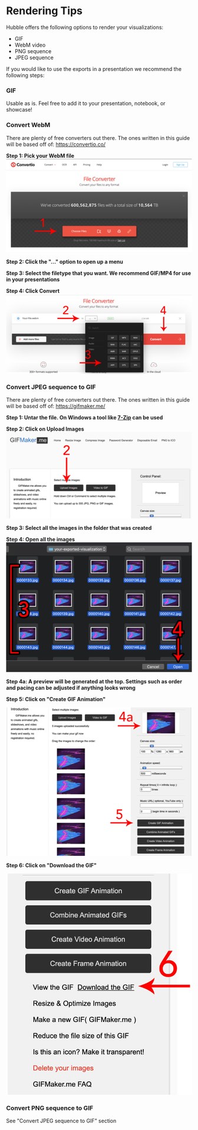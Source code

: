 # Rendering Tips
Hubble offers the following options to render your visualizations:
- GIF
- WebM video
- PNG sequence
- JPEG sequence

If you would like to use the exports in a presentation we recommend the following steps:

### GIF
Usable as is. Feel free to add it to your presentation, notebook, or showcase!

### Convert WebM
There are plenty of free converters out there. The ones written in this guide will be based off of: https://convertio.co/

**Step 1: Pick your WebM file**
![Convertio Step 1](images/convertio-step1.jpg)

**Step 2: Click the "..." option to open up a menu**

**Step 3: Select the filetype that you want. We recommend GIF/MP4 for use in your presentations**

**Step 4: Click Convert**
![Convertio Step 2, 3, & 4](images/convertio-step2-3-4.jpg)

### Convert JPEG sequence to GIF
There are plenty of free converters out there. The ones written in this guide will be based off of: https://gifmaker.me/

**Step 1: Untar the file. On Windows a tool like [7-Zip](https://www.7-zip.org/) can be used**

**Step 2: Click on Upload Images**
![GIFMaker Step 2](images/gifmaker-step2.jpg)

**Step 3: Select all the images in the folder that was created**

**Step 4: Open all the images**
![GIFMaker Step 3 & 4](images/gifmaker-step3-4.jpg)

**Step 4a: A preview will be generated at the top. Settings such as order and pacing can be adjusted if anything looks wrong**

**Step 5: Click on "Create GIF Animation"**

![GIFMaker Step 4a & 5](images/gifmaker-step4a-5.jpg)

**Step 6: Click on "Download the GIF"**

![GIFMaker Step 6](images/gifmaker-step6.jpg)

### Convert PNG sequence to GIF
See "Convert JPEG sequence to GIF" section